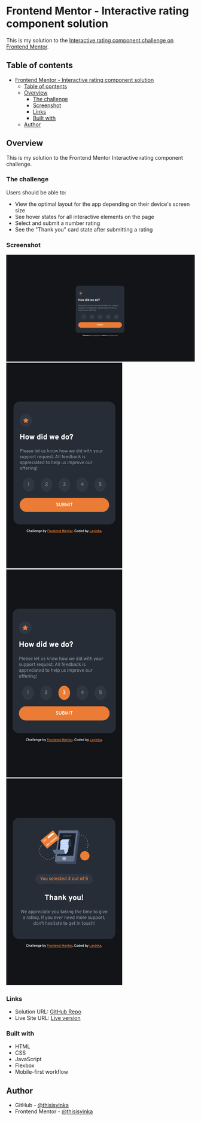 # Frontend Mentor - Interactive rating component solution

This is my solution to the [Interactive rating component challenge on Frontend Mentor](https://www.frontendmentor.io/challenges/interactive-rating-component-koxpeBUmI).

## Table of contents

- [Frontend Mentor - Interactive rating component solution](#frontend-mentor---interactive-rating-component-solution)
  - [Table of contents](#table-of-contents)
  - [Overview](#overview)
    - [The challenge](#the-challenge)
    - [Screenshot](#screenshot)
    - [Links](#links)
    - [Built with](#built-with)
  - [Author](#author)

## Overview

This is my solution to the Frontend Mentor Interactive rating component challenge.

### The challenge

Users should be able to:

- View the optimal layout for the app depending on their device's screen size
- See hover states for all interactive elements on the page
- Select and submit a number rating
- See the "Thank you" card state after submitting a rating

### Screenshot

![](./images/interactive-solution-desktop.png)
<img src='./images/interactive-solution-mobile.png' width='310' />
<img src='./images/selected-mobile.png' width='310' />
<img src='./images/submit-mobile.png' width='310' />

### Links

- Solution URL: [GitHub Repo](https://github.com/thisisyinka/interactive-rating-component)
- Live Site URL: [Live version](https://thisisyinka.github.io/interactive-rating-component/)

### Built with

- HTML
- CSS
- JavaScript
- Flexbox
- Mobile-first workflow

## Author

- GitHub - [@thisisyinka](https://github.com/thisisyinka)
- Frontend Mentor - [@thisisyinka](https://www.frontendmentor.io/profile/thisisyinka)
